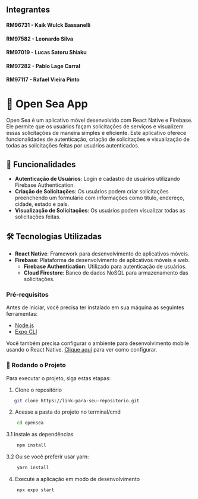 ## Integrantes
#### RM96731 - Kaik Wulck Bassanelli
#### RM97582 - Leonardo Silva
#### RM97019 - Lucas Satoru Shiaku
#### RM97282 - Pablo Lage Carral
#### RM97117 - Rafael Vieira Pinto

# 📌 Open Sea App

Open Sea é um aplicativo móvel desenvolvido com React Native e Firebase. Ele permite que os usuários façam solicitações de serviços e visualizem essas solicitações de maneira simples e eficiente. Este aplicativo oferece funcionalidades de autenticação, criação de solicitações e visualização de todas as solicitações feitas por usuários autenticados.

## 🚀 Funcionalidades

- **Autenticação de Usuários**: Login e cadastro de usuários utilizando Firebase Authentication.
- **Criação de Solicitações**: Os usuários podem criar solicitações preenchendo um formulário com informações como título, endereço, cidade, estado e país.
- **Visualização de Solicitações**: Os usuários podem visualizar todas as solicitações feitas.

## 🛠 Tecnologias Utilizadas

- **React Native**: Framework para desenvolvimento de aplicativos móveis.
- **Firebase**: Plataforma de desenvolvimento de aplicativos móveis e web.
  - **Firebase Authentication**: Utilizado para autenticação de usuários.
  - **Cloud Firestore**: Banco de dados NoSQL para armazenamento das solicitações.

### Pré-requisitos
Antes de iniciar, você precisa ter instalado em sua máquina as seguintes ferramentas:
- [Node.js](https://nodejs.org/en/)
- [Expo CLI](https://expo.dev/tools#cli)

Você também precisa configurar o ambiente para desenvolvimento mobile usando o React Native. [Clique aqui](https://reactnative.dev/docs/environment-setup) para ver como configurar.

### 🚀 Rodando o Projeto
Para executar o projeto, siga estas etapas:

1. Clone o repositório
```bash
   git clone https://link-para-seu-repositorio.git 
```

2. Acesse a pasta do projeto no terminal/cmd
```bash
    cd opensea
```

3.1 Instale as dependências
```bash
    npm install
```
3.2 Ou se você preferir usar yarn:
```bash
    yarn install
```

4. Execute a aplicação em modo de desenvolvimento
```bash
    npx expo start
```
